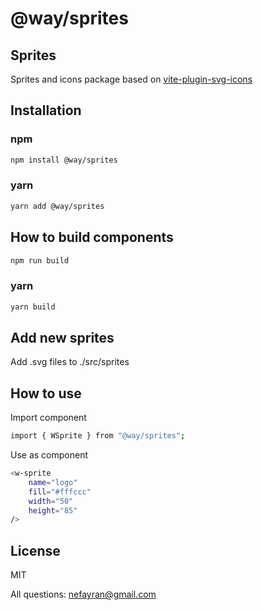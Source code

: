 # @way/sprites
## Sprites
Sprites and icons package based on [vite-plugin-svg-icons](https://github.com/vbenjs/vite-plugin-svg-icons)

## Installation

### npm
```sh
npm install @way/sprites
```
### yarn
```sh
yarn add @way/sprites
```
## How to build components
```sh
npm run build
```
### yarn
```sh
yarn build
```
## Add new sprites
Add .svg files to ./src/sprites
## How to use
Import component
```sh
import { WSprite } from "@way/sprites";
```

Use as component
```sh
<w-sprite 
    name="logo" 
    fill="#fffccc"
    width="50" 
    height="85" 
/>
```
## License

MIT

All questions: nefayran@gmail.com